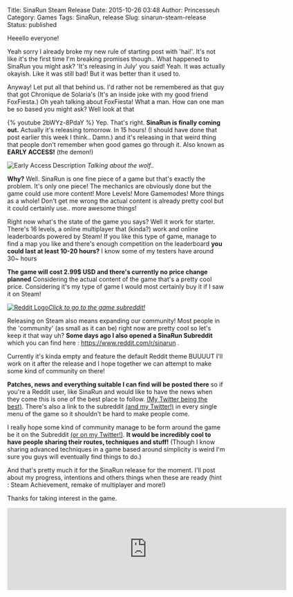 Title: SinaRun Steam Release
Date: 2015-10-26 03:48
Author: Princesseuh
Category: Games
Tags: SinaRun, release
Slug: sinarun-steam-release
Status: published

Heeello everyone!

Yeah sorry I already broke my new rule of starting post with 'hai!'.
It's not like it's the first time I'm breaking promises though.. What
happened to SinaRun you might ask? 'It's releasing in July' you said! Yeah. It was
actually okayish. Like it was still bad! But it was better than it used
to.

Anyway! Let put all that behind us. I'd rather not be remembered as
that guy that got Chronique de Solaria's (It's an inside joke with my
good friend FoxFiesta.) Oh yeah talking about FoxFiesta! What a man. How
can one man be so based you might ask? Well look at that

{% youtube 2bWYz-8PdaY %}
Yep. That's right. **SinaRun is finally coming out.** Actually it's
releasing tomorrow. In 15 hours! (I should have done that post earlier
this week I think.. Damn.) and it's releasing in that weird thing that
people don't remember when good games go through it. Also known as
**EARLY ACCESS!** (the demon!)

![Early Access Description]({filename}/assets/2015-10-26-sinarun-steam-release/early-access.png)
*Talking about the wolf..*

**Why?** Well. SinaRun is one fine piece of a game but that's exactly
the problem. It's only one piece! The mechanics are obviously done but
the game could use more content! More Levels! More Gamemodes! More
things as a whole! Don't get me wrong the actual content is already
pretty cool but it could certainly use.. more awesome things!

Right now what's the state of the game you says? Well it work for
starter. There's 16 levels, a online multiplayer that (kinda?) work and
online leaderboards powered by Steam! If you like this type of game,
manage to find a map you like and there's enough competition on the
leaderboard **you could last at least 10-20 hours?** I know some of my
testers have around 30~ hours

**The game will cost 2.99$ USD and there's currently no price change
planned** Considering the actual content of the game that's a pretty
cool price. Considering it's my type of game I would most certainly buy
it if I saw it on Steam!

<!-- more -->

[![Reddit Logo]({filename}/assets/2015-10-26-sinarun-steam-release/reddit-logo.jpg)*Click to go to the game subreddit!*](https://www.reddit.com/r/sinarun)

Releasing on Steam also means expanding our community! Most people in
the 'community' (as small as it can be) right now are pretty cool so
let's keep it that way uh? **Some days ago I also opened a SinaRun
Subreddit** which you can find here : <https://www.reddit.com/r/sinarun>
.

Currently it's kinda empty and feature the default Reddit theme BUUUUT
I'll work on it after the release and I hope together we can attempt to
make some kind of community on there!

**Patches, news and everything suitable I can find will be posted
there** so if you're a Reddit user, like SinaRun and would like to have
the news when they come this is one of the best place to follow. [(My
Twitter being the best)](https://twitter.com/Princesseuh). There's also
a link to the subreddit [(and my
Twitter!)](https://twitter.com/Princesseuh) in every single menu of the
game so it shouldn't be hard to make people come.

I really hope some kind of community manage to be form around the game
be it on the Subreddit [(or on my
Twitter!)](https://twitter.com/Princesseuh). **It would be incredibly
cool to have people sharing their routes, techniques and stuff!**
(Though I know sharing advanced techniques in a game based around
simplicity is weird I'm sure you guys will eventually find things to
do.)

And that's pretty much it for the SinaRun release for the moment. I'll
post about my progress, intentions and others things when these are
ready (hint : Steam Achievement, remake of multiplayer and more!)

Thanks for taking interest in the game.

<p>
<center>
<iframe src="http://store.steampowered.com/widget/324470/" frameborder="0" width="646" height="190">
</iframe>
</center>
</p>


